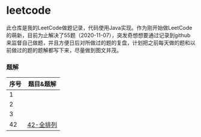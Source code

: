 # leetcode
此仓库是我的LeetCode做题记录，代码使用Java实现。作为刚开始做LeetCode的萌新，目前为止解决了55题（2020-11-07），突发奇想想要通过记录到github来监督自己做题，并且方便日后对所做过的题的复盘，计划把之前每天做的题和以前做过的题的题解都写下来，尽量做到图文并茂。



### 题解

| 序号 | 题目&题解                                                    |
| :--- | ------------------------------------------------------------ |
| 1    |                                                              |
| 2    |                                                              |
| 3    |                                                              |
| 42   | [42-全排列](https://github.com/hinkleung/leetcode/solution/46-全排列/46-全排列.md) |
